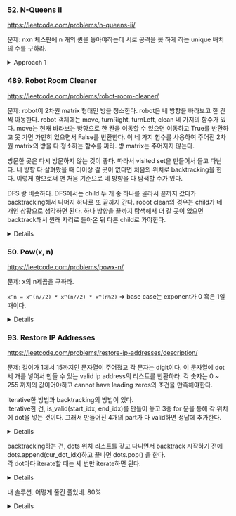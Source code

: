 ### 52. N-Queens II

https://leetcode.com/problems/n-queens-ii/

문제: nxn 체스판에 n 개의 퀸을 놓아야하는데 서로 공격을 못 하게 하는 unique 배치의 수를 구하라.

<details><summary>Approach 1</summary>

same column, same row, diagonal, anti-diagonal 을 피해서 배치해야한다.   

- 같은 row를 피하는 방법으로는 각 작업마다 하나의 row씩 늘려서 배치하는 것이 있다.   
- 같은 column을 피하는 방법으로는 column set을 만들어서 set 안에 있는지 확인할 수 있다.   
- diagonal과 anti-diagonal이 조금 독특한데 diagonal position에 있으려면 `(compare_row - compare_col) == (cur_row - cur_col)` 이 되어야 하고, 
anti-diagonal position에 있으려면 `(compare_row + compare_col) == (cur_row + cur_col)` 가 되어야한다.   
따라서 row-col 을 보관하는 diagonal set과 row+col 을 보관하는 anti-diagonal set을 갖고 비교하면 된다.   

recursion으로 row를 늘려가면서 invalid한 순간 멈추고 backtracking하여 다음 candidate를 검증하면 된다.   




```python
    def totalNQueens(self, n: int) -> int:
        def get_valid_positions(row, diag_set, anti_diag_set, col_set):
            if row == n:  # base case 잊지 말기
                return 1
            res = 0
            for i in range(n):
                cur_diag = row - i
                cur_anti_diag = row + i
                if i not in col_set and cur_diag not in diag_set and cur_anti_diag not in anti_diag_set:
                    col_set.add(i)
                    diag_set.add(cur_diag)
                    anti_diag_set.add(cur_anti_diag)
                    res += get_valid_positions(row+1, diag_set, anti_diag_set, col_set)
                    col_set.remove(i)
                    diag_set.remove(cur_diag)
                    anti_diag_set.remove(cur_anti_diag)
            
            return res
        
        res = 0
        for i in range(n):
            diag_set = set()  # stores row-col values
            anti_diag_set = set()  # stores row+col values
            col_set = set()

            diag_set.add(-i)
            anti_diag_set.add(i)
            col_set.add(i)
            res += get_valid_positions(1, diag_set, anti_diag_set, col_set)
        return res

```

Complexity:   
- O(N!) / O(N) set 비교하는 건 O(1)이니까 처음에 N개, 그 다음에 N-1, ... 해서 N!이다.    


</details>











### 489. Robot Room Cleaner

https://leetcode.com/problems/robot-room-cleaner/

문제: robot이 2차원 matrix 형태인 방을 청소한다. robot은 네 방향을 바라보고 한 칸씩 아동한다. 
robot 객체에는 move, turnRight, turnLeft, clean 네 가지의 함수가 있다. move는 현재 바라보는 방향으로 한 칸을 이동할 수 있으면 이동하고 True를 반환하고 못 가면 가만히 있으면서 False를 반환한다.
이 네 가지 함수를 사용하여 주어진 2차원 matrix의 방을 다 청소하는 함수를 짜라. 방 matrix는 주어지지 않는다.

방문한 곳은 다시 방문하지 않는 것이 좋다. 따라서 visited set을 만들어서 들고 다닌다. 네 방향 다 살펴봤을 때 더이상 갈 곳이 없다면 처음의 위치로 backtracking을 한다. 이렇게 함으로써 맨 처음 기준으로 네 방향을 다 탐색할 수가 있다.

DFS 랑 비슷하다. DFS에서는 child 두 개 중 하나를 골라서 끝까지 갔다가 backtracking해서 나머지 하나로 또 끝까지 간다. robot clean의 경우는 child가 네 개인 상황으로 생각하면 된다. 
하나 방향을 끝까지 탐색해서 더 갈 곳이 없으면 backtrack해서 원래 자리로 돌아온 뒤 다른 child로 가야한다.

<details>
    
```python
class Solution:
    def cleanRoom(self, robot):
        directions = [(0,1), (1,0), (0,-1), (-1,0)]
        visited = set()
        
        def move_back():
            robot.turnRight()
            robot.turnRight()
            robot.move()
            robot.turnRight()
            robot.turnRight()
        
        def helper(pos, direction):  # directions: 0-up, 1-right, 2-down, 3-left
            if pos in visited:
                return
            robot.clean()
            visited.add(pos)
            for i in range(4):
                next_direction = (direction + i) % 4
                dx, dy = directions[next_direction]
                next_pos = (pos[0]+dx, pos[1]+dy)
                if next_pos not in visited and robot.move():
                    helper(next_pos, next_direction)
                    move_back()
                robot.turnRight()
        
        helper((0, 0), 0)
```

</details>

### 50. Pow(x, n)

https://leetcode.com/problems/powx-n/

문제: x의 n제곱을 구하라.

`x^n = x^(n//2) * x^(n//2) * x^(n%2)`  => base case는 exponent가 0 혹은 1일 때이다.


<details>

```py
def myPow(self, x: float, n: int) -> float:
    def get_pow(base, exponent):
        if exponent == 0:
            return 1
        elif exponent % 2 == 0:
            return get_pow(base * base, exponent // 2)
        else:
            return base * get_pow(base * base, (exponent - 1) // 2)

    f = get_pow(x, abs(n))
    
    return float(f) if n >= 0 else 1/f
```

</details>




### 93. Restore IP Addresses

https://leetcode.com/problems/restore-ip-addresses/description/

문제: 길이가 1에서 15까지인 문자열이 주어졌고 각 문자는 digit이다. 이 문자열에 dot 세 개를 넣어서 만들 수 있는 valid ip address의 리스트를 반환하라. 각 숫자는 0 ~ 255 까지의 값이어야하고 cannot have leading zeros의 조건을 만족해야한다.


iterative한 방법과 backtracking의 방법이 있다.   
iterative한 건, is_valid(start_idx, end_idx)를 만들어 놓고 3중 for 문을 통해 각 위치에 dot을 넣는 것이다. 그래서 만들어진 4개의 part가 다 valid하면 정답에 추가한다.    

<details>

```python
def restoreIpAddresses(self, s: str) -> List[str]:
    n = len(s)
    if n > 12 or n < 4:
        return []

    @lru_cache(maxsize=None)
    def get_valid_value_or_none(start_idx, end_idx):
        if end_idx - start_idx >= 3:
            return None
        if start_idx != end_idx and s[start_idx] == '0':
            return None
        value = 0
        right = end_idx
        while start_idx <= right:
            value += int(s[right]) * pow(10, end_idx - right)
            right -= 1
        if 0 <= value <= 255:
            return s[start_idx: end_idx+1]
        return None

    ans = []
    for i in range(3):
        for j in range(i+1, n-1):
            if j >= i+4:
                break
            for k in range(j+1, n-1):
                if k >= j+4:
                    break
                first = get_valid_value_or_none(0, i)
                second = get_valid_value_or_none(i+1, j)
                third = get_valid_value_or_none(j+1, k)
                fourth = get_valid_value_or_none(k+1, n-1)
                if any(res is None for res in [first, second, third, fourth]):
                    continue
                ans.append('.'.join([first, second, third, fourth]))

    return ans
```

</details>
    
    
backtracking하는 건, dots 위치 리스트를 갖고 다니면서 backtrack 시작하기 전에 dots.append(cur_dot_idx)하고 끝나면 dots.pop() 을 한다.   
각 dot마다 iterate할 때는 세 번만 iterate하면 된다.   
    
<details>

```python
    def restoreIpAddresses(self, s: str) -> List[str]:
        n = len(s)
        ans = []
        @lru_cache(maxsize=None)
        def get_valid_seq_or_none(start_idx, end_idx):
            if end_idx - start_idx >= 3 or end_idx >= n:
                return None
            if start_idx != end_idx and s[start_idx] == '0':
                return None
            value = 0
            right = end_idx
            while start_idx <= right:
                value += int(s[right]) * pow(10, end_idx - right)
                right -= 1
            if 0 <= value <= 255:
                return s[start_idx: end_idx+1]
            return None
        
        tmp_list = []
        def backtrack(start_idx, remained_dots):
            if start_idx >= n:
                return
            if remained_dots == 0:
                valid_seq = get_valid_seq_or_none(start_idx, n-1)
                if valid_seq:
                    tmp_list.append(valid_seq)
                    ans.append('.'.join(tmp_list))
                    tmp_list.pop()

            # start idx is the very next idx of the latest dot
            # Verify if valid and put dot
            for i in range(3):
                valid_seq = get_valid_seq_or_none(start_idx, start_idx + i)
                if valid_seq:
                    tmp_list.append(valid_seq)
                    backtrack(start_idx + i + 1, remained_dots - 1)
                    tmp_list.pop()

        
        backtrack(0, 3)
        return ans
```

</details>

내 솔루션. 어떻게 풀긴 풀었네. 80%

<details>

```py
    def restoreIpAddresses(self, s: str) -> List[str]:
        if len(s) < 4:
            return []
        
        def is_valid(target):
            if len(target) == 1:
                return True
            if len(target) == 2 and target[0] != '0':
                return True
            if len(target) == 3 and target[0] != '0' and int(target) < 256:
                return True
            return False
        
        def get_ip(raw_str, dots):
            tmp = []
            prev = 0
            for dot in dots:
                tmp.append(raw_str[prev:dot+1])
                prev = dot + 1
            tmp.append(raw_str[prev:])
            return '.'.join(tmp)


        def get_possible_ips(cur_idx, dots, res):
            # if last_dot_idx is i, it means that there's a dot just after i-th character
            if len(dots) > 3:
                return
            if len(dots) == 0:  
                # initial condition
                last_dot_idx = -1
            else:
                last_dot_idx = dots[-1]

            if cur_idx == len(s):
                # when reached the right end, add to the result if the last section is valid
                if len(dots) == 3:
                    if is_valid(s[last_dot_idx+1:]):
                        res.append(get_ip(s, dots))
                return

            if cur_idx - last_dot_idx > 3:
                return
            if is_valid(s[last_dot_idx+1:cur_idx+1]):
                get_possible_ips(cur_idx+1, dots, res)
                dots.append(cur_idx)
                get_possible_ips(cur_idx+1, dots, res)
                dots.pop()
        
        res = []
        get_possible_ips(0, [], res)
        return res
```

</details>
